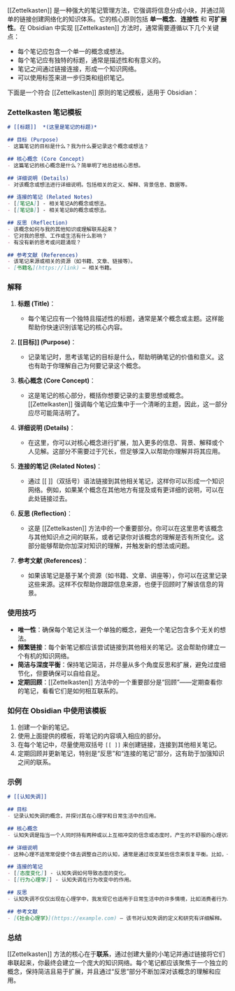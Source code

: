[[Zettelkasten]] 是一种强大的笔记管理方法，它强调将信息分成小块，并通过简单的链接创建网络化的知识体系。它的核心原则包括 **单一概念**、**连接性** 和 **可扩展性**。在 Obsidian 中实现 [[Zettelkasten]] 方法时，通常需要遵循以下几个关键点：

- 每个笔记应包含一个单一的概念或想法。
- 每个笔记应有独特的标题，通常是描述性和有意义的。
- 笔记之间通过链接连接，形成一个知识网络。
- 可以使用标签来进一步归类和组织笔记。

下面是一个符合 [[Zettelkasten]] 原则的笔记模板，适用于 Obsidian：

### Zettelkasten 笔记模板

```markdown
# [[标题]]  *(这里是笔记的标题)*

## 目标 (Purpose)
- 这篇笔记的目标是什么？我为什么要记录这个概念或想法？

## 核心概念 (Core Concept)
- 这篇笔记的核心概念是什么？简单明了地总结核心思想。

## 详细说明 (Details)
- 对该概念或想法进行详细说明。包括相关的定义、解释、背景信息、数据等。

## 连接的笔记 (Related Notes)
- [[笔记A]] - 相关笔记A的概念或想法。
- [[笔记B]] - 相关笔记B的概念或想法。

## 反思 (Reflection)
- 该概念如何与我的其他知识或理解联系起来？
- 它对我的思想、工作或生活有什么影响？
- 有没有新的思考或问题涌现？

## 参考文献 (References)
- 该笔记来源或相关的资源（如书籍、文章、链接等）。
- [书籍名](https://link) — 相关书籍。
```

### 解释

1. **标题 (Title)**：
    
    - 每个笔记应有一个独特且描述性的标题，通常是某个概念或主题。这样能帮助你快速识别该笔记的核心内容。
2. **[[目标]] (Purpose)**：
    
    - 记录笔记时，思考该笔记的目标是什么，帮助明确笔记的价值和意义。这也有助于你理解自己为何要记录这个概念。
3. **核心概念 (Core Concept)**：
    
    - 这是笔记的核心部分，概括你想要记录的主要思想或概念。[[Zettelkasten]] 强调每个笔记应集中于一个清晰的主题，因此，这一部分应尽可能简洁明了。
4. **详细说明 (Details)**：
    
    - 在这里，你可以对核心概念进行扩展，加入更多的信息、背景、解释或个人见解。这部分不需要过于冗长，但足够深入以帮助你理解并将其应用。
5. **连接的笔记 (Related Notes)**：
    
    - 通过 [[ ]]（双括号）语法链接到其他相关笔记，这样你可以形成一个知识网络。例如，如果某个概念在其他地方有提及或有更详细的说明，可以在此处链接过去。
6. **反思 (Reflection)**：
    
    - 这是 [[Zettelkasten]] 方法中的一个重要部分。你可以在这里思考该概念与其他知识点之间的联系，或者记录你对该概念的理解是否有所变化。这部分能够帮助你加深对知识的理解，并触发新的想法或问题。
7. **参考文献 (References)**：
    
    - 如果该笔记是基于某个资源（如书籍、文章、讲座等），你可以在这里记录这些来源。这样不仅帮助你跟踪信息来源，也便于回顾时了解该信息的背景。

### 使用技巧

- **唯一性**：确保每个笔记关注一个单独的概念，避免一个笔记包含多个无关的想法。
- **频繁链接**：每个新笔记都应该尝试链接到其他相关的笔记。这会帮助你建立一个有机的知识网络。
- **简洁与深度平衡**：保持笔记简洁，并尽量从多个角度反思和扩展，避免过度细节化，但要确保可以自给自足。
- **定期回顾**：[[Zettelkasten]] 方法中的一个重要部分是“回顾”——定期查看你的笔记，看看它们是如何相互联系的。

### 如何在 Obsidian 中使用该模板

1. 创建一个新的笔记。
2. 使用上面提供的模板，将笔记的内容填入相应的部分。
3. 在每个笔记中，尽量使用双括号 `[[ ]]` 来创建链接，连接到其他相关笔记。
4. 定期回顾并更新笔记，特别是“反思”和“连接的笔记”部分，这有助于加强知识之间的联系。

### 示例

```markdown
# [[认知失调]]

## 目标
- 记录认知失调的概念，并探讨其在心理学和日常生活中的应用。

## 核心概念
- 认知失调是指当一个人同时持有两种或以上互相冲突的信念或态度时，产生的不舒服的心理状态。

## 详细说明
- 这种心理不适常常促使个体去调整自己的认知，通常是通过改变某些信念来恢复平衡。比如，一个人可能在环境保护方面持有强烈的信念，但如果他自己却经常使用一次性塑料，这种冲突可能导致他改变自己的行为或态度。

## 连接的笔记
- [[态度变化]] - 认知失调如何导致态度的变化。
- [[行为心理学]] - 认知失调在行为改变中的作用。

## 反思
- 认知失调不仅仅出现在心理学中，我发现它也适用于日常生活中的许多情境，比如消费者行为、政治信仰等。它促使我思考人们如何自我调节认知以避免心理冲突。

## 参考文献
- [《社会心理学》](https://example.com) — 该书对认知失调的定义和研究有详细解释。
```

### 总结

[[Zettelkasten]] 方法的核心在于**联系**，通过创建大量的小笔记并通过链接将它们串联起来，你最终会建立一个庞大的知识网络。每个笔记都应该聚焦于一个独立的概念，保持简洁且易于扩展，并且通过“反思”部分不断加深对该概念的理解和应用。